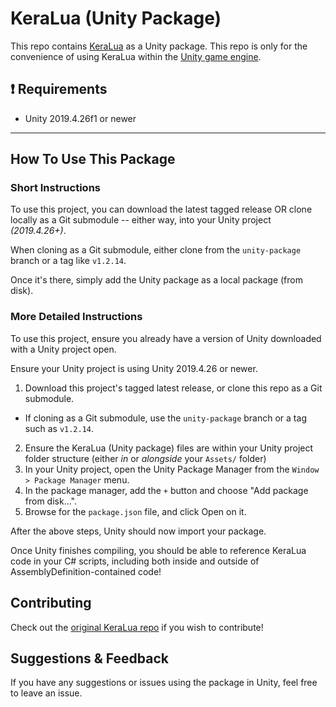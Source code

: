 # KeraLua (Unity Package)

This repo contains [KeraLua](https://github.com/NLua/KeraLua) as a Unity package.
This repo is only for the convenience of using KeraLua within the [Unity game engine](https://unity.com/).

## :exclamation: Requirements

- Unity 2019.4.26f1 or newer

---

## How To Use This Package

### Short Instructions

To use this project, you can download the latest tagged release OR clone locally as a Git submodule -- either way, into your Unity project _(2019.4.26+)_.

When cloning as a Git submodule, either clone from the `unity-package` branch or a tag like `v1.2.14`.

Once it's there, simply add the Unity package as a local package (from disk).

### More Detailed Instructions

To use this project, ensure you already have a version of Unity downloaded with a Unity project open.

Ensure your Unity project is using Unity 2019.4.26 or newer.

1. Download this project's tagged latest release, or clone this repo as a Git submodule.
  - If cloning as a Git submodule, use the `unity-package` branch or a tag such as `v1.2.14`.
2. Ensure the KeraLua (Unity package) files are within your Unity project folder structure (either _in_ or _alongside_ your `Assets/` folder)
3. In your Unity project, open the Unity Package Manager from the `Window > Package Manager` menu.
4. In the package manager, add the `+` button and choose "Add package from disk...".
5. Browse for the `package.json` file, and click Open on it.

After the above steps, Unity should now import your package.

Once Unity finishes compiling, you should be able to reference KeraLua code in your C# scripts, including both inside and outside of AssemblyDefinition-contained code!

## Contributing
Check out the [original KeraLua repo](https://github.com/NLua/KeraLua) if you wish to contribute!

## Suggestions & Feedback
If you have any suggestions or issues using the package in Unity, feel free to leave an issue.
